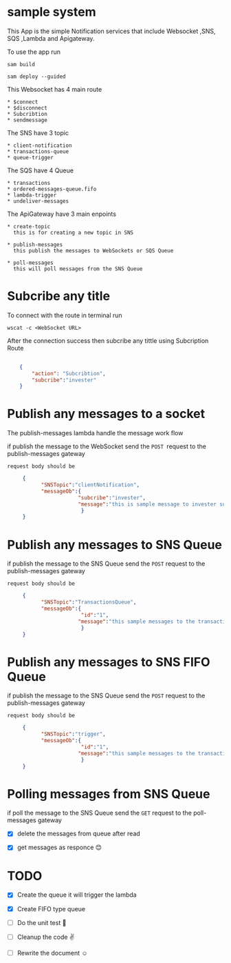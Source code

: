 # sample system

This App is the simple Notification services that include Websocket ,SNS, SQS ,Lambda and Apigateway. 

To use the app
run

    sam build

    sam deploy --guided

This Websocket has 4 main route

    * $connect
    * $disconnect
    * Subcribtion
    * sendmessage

The SNS have 3 topic
    
    * client-notification
    * transactions-queue
    * queue-trigger

The SQS have 4 Queue 

    * transactions
    * ordered-messages-queue.fifo
    * lambda-trigger
    * undeliver-messages

The ApiGateway have 3 main enpoints

    * create-topic 
      this is for creating a new topic in SNS

    * publish-messages
      this publish the messages to WebSockets or SQS Queue

    * poll-messages 
      this will poll messages from the SNS Queue

#   Subcribe any title


To connect with the route in terminal run 
    
    wscat -c <WebSocket URL>

After the connection success then subcribe any tittle using Subcription Route
```Json
    
    {
        "action": "Subcribtion",
        "subcribe":"invester"
    }

```

#  Publish any messages to a socket

   The publish-messages lambda handle the message work flow

   if publish the message to the WebSocket
   send the `POST `request to the publish-messages gateway
    
    request body should be

 ```json
      {
            "SNSTopic":"clientNotification",
            "messageOb":{
                        "subcribe":"invester",
                        "message":"this is sample message to invester subcribers"
                         }
      }

 ```
#  Publish any messages to SNS Queue
   if publish the message to the SNS Queue
   send the `POST` request to the publish-messages gateway
    
    request body should be

 ```json
      {
            "SNSTopic":"TransactionsQueue",
            "messageOb":{
                         "id":"1",
                        "message":"this sample messages to the transaction Queue"
                         }
      }

 ```
 #  Publish any messages to SNS FIFO Queue
   if publish the message to the SNS Queue
   send the `POST` request to the publish-messages gateway
    
    request body should be

 ```json
      {
            "SNSTopic":"trigger",
            "messageOb":{
                         "id":"1",
                        "message":"this sample messages to the transaction Queue"
                         }
      }

 ```

#  Polling messages from SNS Queue
   if poll the message to the SNS Queue
   send the `GET` request to the poll-messages gateway

   - [x] delete the messages from queue after read
   - [x] get messages as responce  :blush:


# TODO 

   - [x] Create the queue it will trigger the lambda
   - [x] Create FIFO type queue
   - [ ] Do the unit test  :pray:
   - [ ] Cleanup the code  :v:
   - [ ] Rewrite the document  :relaxed:






   